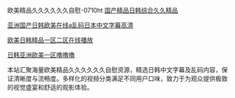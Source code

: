 欧美精品久久久久久久自慰-0710ht
<a href="https://heiliaoxqkkct.pages.dev">国产精品日韩综合久久精品</a>

<a href="https://heiliaoow5kzm.pages.dev">亚洲国产日韩欧美在线a乱码日本中文字幕高清</a>

<a href="https://heiliao2dmwwy.pages.dev">欧美日韩精品一区二区在线播放</a>

<a href="https://heiliaoll4qsx.pages.dev">日韩亚洲欧美一区噜噜噜</a>

本站汇聚海量欧美精品久久久久久久自慰资源，精选日韩中文字幕及乱码内容，保证清晰度与流畅度。多样化的视频分类满足不同用户口味，致力于为观众提供极致的视觉盛宴和舒适的观影体验。

<span style="display:none;">[Canonical link](https://github.com/hihi20250710/hihi8）</span>
